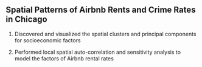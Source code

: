 ## Spatial Patterns of Airbnb Rents and Crime Rates in Chicago 

1. Discovered and visualized the spatial clusters and principal components for socioeconomic factors

2. Performed local spatial auto-correlation and sensitivity analysis to model the factors of Airbnb rental rates
